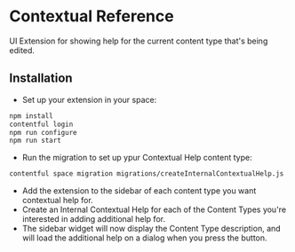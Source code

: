 # Contextual Reference
UI Extension for showing help for the current content type that's being edited.

## Installation

* Set up your extension in your space:

```bash
npm install
contentful login
npm run configure
npm run start
```

* Run the migration to set up ypur Contextual Help content type:

```bash
contentful space migration migrations/createInternalContextualHelp.js
```

* Add the extension to the sidebar of each content type you want contextual help for.
* Create an Internal Contextual Help for each of the Content Types you're interested in adding additional help for.
* The sidebar widget will now display the Content Type description, and will load the additional help on a dialog when you press the button.
